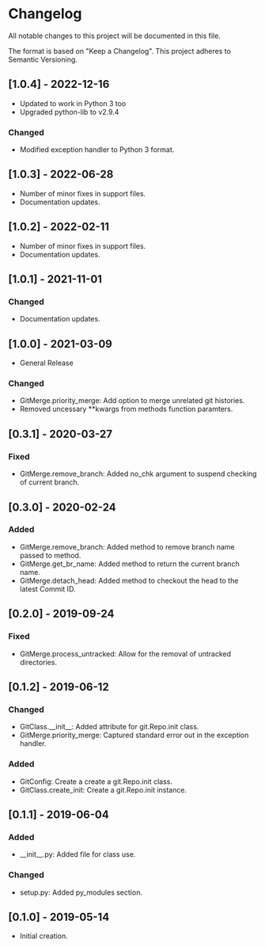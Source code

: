 # Changelog
All notable changes to this project will be documented in this file.

The format is based on "Keep a Changelog".  This project adheres to Semantic Versioning.


## [1.0.4] - 2022-12-16
- Updated to work in Python 3 too
- Upgraded python-lib to v2.9.4

### Changed
- Modified exception handler to Python 3 format.


## [1.0.3] - 2022-06-28
- Number of minor fixes in support files.
- Documentation updates.

## [1.0.2] - 2022-02-11
- Number of minor fixes in support files.
- Documentation updates.


## [1.0.1] - 2021-11-01
### Changed
- Documentation updates.


## [1.0.0] - 2021-03-09
- General Release

### Changed
- GitMerge.priority_merge:  Add option to merge unrelated git histories.
- Removed uncessary \*\*kwargs from methods function paramters.


## [0.3.1] - 2020-03-27
### Fixed
- GitMerge.remove_branch:  Added no_chk argument to suspend checking of current branch.


## [0.3.0] - 2020-02-24
### Added
- GitMerge.remove_branch:  Added method to remove branch name passed to method.
- GitMerge.get_br_name:  Added method to return the current branch name.
- GitMerge.detach_head:  Added method to checkout the head to the latest Commit ID.


## [0.2.0] - 2019-09-24
### Fixed
- GitMerge.process_untracked:  Allow for the removal of untracked directories.


## [0.1.2] - 2019-06-12
### Changed
- GitClass.\_\_init\_\_:  Added attribute for git.Repo.init class.
- GitMerge.priority_merge:  Captured standard error out in the exception handler.

### Added
- GitConfig:  Create a create a git.Repo.init class.
- GitClass.create_init:  Create a git.Repo.init instance.


## [0.1.1] - 2019-06-04
### Added
- \_\_init\_\_.py:  Added file for class use.

### Changed
- setup.py:  Added py_modules section.


## [0.1.0] - 2019-05-14
- Initial creation.

